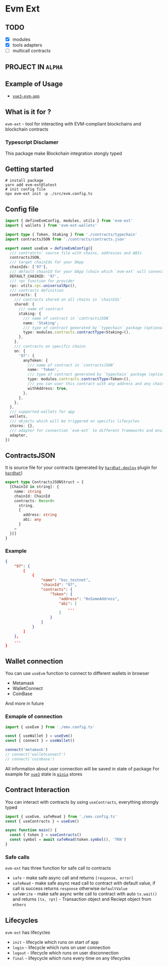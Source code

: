 # Evm Ext

## TODO

- [x] modules
- [x] tools adapters
- [ ] multicall contracts

## PROJECT IN `ALPHA`

## Example of Usage

- [`vue3-evm-app`](https://github.com/kotsmile/examples-evm-ext)

## What is it for ?

`evm-ext` - tool for interacting with EVM-compliant blockchains and blockchain contracts

### Typescript Disclamer

This package make Blockchain integration stongly typed

## Getting started

```console
# install package
yarn add evm-ext@latest
# init config file
npx evm-ext init -p ./src/evm.config.ts
```

## Config file

```typescript
import { defineEvmConfig, modules, utils } from 'evm-ext'
import { wallets } from 'evm-ext-wallets'

import type { Token, Staking } from './contracts/typechain'
import contractsJSON from './contracts/contracts.json'

export const useEvm = defineEvmConfig({
  /// contratcts' source file with chains, addresses and ABIs
  contractsJSON,
  /// target chainIds for your DApp
  chainIds: ['97'],
  /// default chainId for your DApp (chain which `evm-ext` will connect your users)
  DEFAULT_CHAINID: '97',
  /// rpc function for provider
  rpc: utils.rpc.universalRpc(),
  /// contracts definition
  contracts: {
    /// contracts shared on all chains in `chainIds`
    shared: {
      /// name of contract
      staking: {
        /// name of contract in `contractsJSON`
        name: 'Staking',
        /// type of contract generated by `typechain` package (optional)
        type: modules.contracts.contractType<Staking>(),
      },
    },
    /// contracts on specific chains
    on: {
      '97': {
        anyToken: {
          /// name of contract in `contractsJSON`
          name: 'Token',
          /// type of contract generated by `typechain` package (optional)
          type: modules.contracts.contractType<Token>(),
          /// you can user this contract with any address and any chain (optional)
          withAddress: true,
        },
      },
    },
  },
  /// supported wallets for app
  wallets,
  /// objects which will be triggered on specific lifecycles
  stores: {},
  /// adapter for connection `evm-ext` to different frameworks and environments
  adapter,
})
```

## ContractsJSON

It is source file for your contracts (generated by [`hardhat-deploy`](https://www.npmjs.com/package/hardhat-deploy) plugin for [`hardhat`](https://www.npmjs.com/package/hardhat))

```typescript
export type ContractsJSONStruct = {
  [ChainId in string]: {
    name: string
    chainId: ChainId
    contracts: Record<
      string,
      {
        address: string
        abi: any
      }
    >
  }[]
}
```

### Example

```json
{
    "97": {
        [
            {
                "name": "bsc_testnet",
                "chainId": "97",
                "contracts": {
                    "Token": {
                        "address": "0xSomeAddress",
                        "abi": [
                            ...
                        ]
                    }
                }
            }
        ]
    },
    ...
}
```

## Wallet connection

You can use `useEvm` function to connect to different wallets in browser

- Metamask
- WalletConnect
- CoinBase

And more in future

### Exmaple of connection

```typescript
import { useEvm } from './emv.config.ts'

const { useWallet } = useEvm()
const { connect } = useWallet()

connect('metamask')
// connect('walletconnect')
// connect('coinbase')
```

All information about user connection will be saved in state of package
For example for [`vue3`](https://www.npmjs.com/package/vue) state is [`pinia`](https://www.npmjs.com/package/pinia) stores

## Contract Interaction

You can interact with contracts by using `useContracts`, everything strongly typed

```typescript
import { useEvm, safeRead } from './emv.config.ts'
const { useContracts } = useEvm()

async function main() {
  const { token } = useContracts()
  const symbol = await safeRead(token.symbol(), 'TKN')
}
```

### Safe calls

`evm-ext` has three function for safe call to contracts

- `safe` - make safe async call and returns `[response, error]`
- `safeRead` - make safe async read call to contract with default value, if call is success returns `response` otherwise `defaultValue`
- `safeWrite` - make safe async write call to contract with auto `tx.wait()` and returns `[tx, rpt]` - Transaction object and Reciept object from `ethers`

## Lifecycles

`evm-ext` has lifecycles

- `init` - lifecycle which runs on start of app
- `login` - lifecycle which runs on user connection
- `logout` - lifecycle which runs on user disconnection
- `final` - lifeycycle which runs every time on any lifecycles
